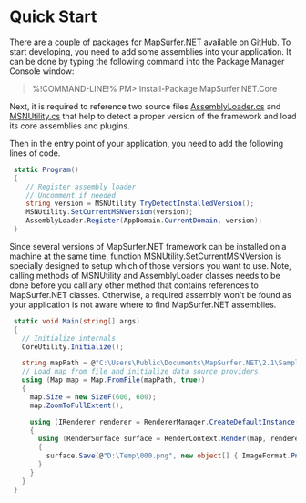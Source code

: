 # Quick Start

There are a couple of packages for MapSurfer.NET available on [GitHub](https://www.nuget.org/packages?q=mapsurfer.net).
To start developing, you need to add some assemblies into your application. It can be done by typing the following command into the Package Manager Console window:

>%!COMMAND-LINE!% PM> Install-Package MapSurfer.NET.Core 

Next, it is required to reference two source files [AssemblyLoader.cs](https://github.com/MapSurferNET/MapSurfer.NET-CodeSamples/blob/master/Common/AssemblyLoader.cs) and 
[MSNUtility.cs](https://github.com/MapSurferNET/MapSurfer.NET-CodeSamples/blob/master/Common/MSNUtility.cs) that help to detect a proper version of the framework and load its core assemblies and plugins.

Then in the entry point of your application, you need to add the following lines of code.

```cs
 static Program()
 {
    // Register assembly loader
    // Uncomment if needed
    string version = MSNUtility.TryDetectInstalledVersion();
    MSNUtility.SetCurrentMSNVersion(version);
    AssemblyLoader.Register(AppDomain.CurrentDomain, version);
 }
```

Since several versions of MapSurfer.NET framework can be installed on a machine at the same time, function MSNUtility.SetCurrentMSNVersion is specially designed to setup which of those versions you want to use.
Note, calling methods of MSNUtility and AssemblyLoader classes needs to be done before you call any other method that contains references to MapSurfer.NET classes. Otherwise, a required assembly won't be found as your application is not aware where to find MapSurfer.NET assemblies.

```cs
 static void Main(string[] args) 
 {
   // Initialize internals 
   CoreUtility.Initialize();

   string mapPath = @"C:\Users\Public\Documents\MapSurfer.NET\2.1\Samples\Projects\Bremen.msnpx";// @"\map\example.msnpx";
   // Load map from file and initialize data source providers.
   using (Map map = Map.FromFile(mapPath, true))
   {
     map.Size = new SizeF(600, 600);
     map.ZoomToFullExtent();

     using (IRenderer renderer = RendererManager.CreateDefaultInstance())
     {
       using (RenderSurface surface = RenderContext.Render(map, renderer))
       {
         surface.Save(@"D:\Temp\000.png", new object[] { ImageFormat.Png });
       }
     }
   }
 }
```
